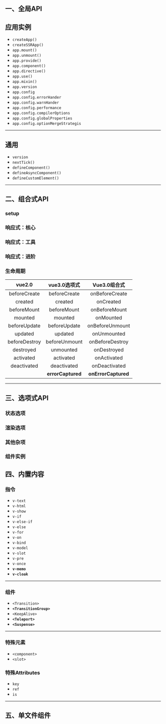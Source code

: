 ## 一、全局API

## 应用实例

* `createApp()`
* `createSSRApp()`
* `app.mount()`
* `app.unmount()`
* `app.provide()`
* `app.component()`
* `app.directive()`
* `app.use()`
* `app.mixin()`
* `app.version`
* `app.config`
* `app.config.errorHander`
* `app.config.warnHander`
* `app.config.performance`
* `app.config.compilerOptions`
* `app.config.globalProperties`
* `app.config.optionMergeStrategis`

---

## 通用

* `version`
* `nextTick()`
* `defineComponent()`
* `defineAsyncComponent()`
* `defineCustomElement()`

---



## 二、组合式API

### setup



### 响应式：核心



### 响应式：工具



### 响应式：进阶



### 生命周期

|    vue2.0     |   vue3.0选项式    |    Vue3.0组合式     |
| :-----------: | :---------------: | :-----------------: |
| beforeCreate  |   beforeCreate    |   onBeforeCreate    |
|    created    |      created      |      onCreated      |
|  beforeMount  |    beforeMount    |    onBeforeMount    |
|    mounted    |      mounted      |      onMounted      |
| beforeUpdate  |   beforeUpdate    |   onBeforeUnmount   |
|    updated    |      updated      |     onUnmounted     |
| beforeDestroy |   beforeUnmount   |   onBeforeDestroy   |
|   destroyed   |     unmounted     |     onDestroyed     |
|   activated   |     activated     |     onActivated     |
|  deactivated  |    deactivated    |    onDeactivated    |
|               | **errorCaptured** | **onErrorCaptured** |

---



## 三、选项式API

### 状态选项



### 渲染选项



### 其他杂项



### 组件实例



## 四、内置内容

### 指令

* `v-text`
* `v-html`
* `v-show`
* `v-if`
* `v-else-if`
* `v-else`
* `v-for`
* `v-on`
* `v-bind`
* `v-model`
* `v-slot`
* `v-pre`
* `v-once`
* **`v-memo`**
* **`v-cloak`**

---

###  组件

* `<Transition>`
* **`<TransitionGroup>`**
* `<KeepAlive>`
* **`<Teleport>`**
* **`<Suspense>`**

---

### 特殊元素

* `<component>`
* `<slot>`

### 特殊Attributes

* `key`
* `ref`
* `is`



---

## 五、单文件组件



## 

## 

## 


